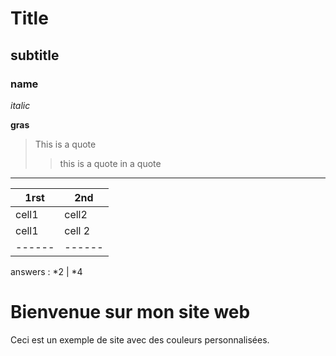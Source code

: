 <link href="https://fonts.google.com/specimen/Edu+AU+VIC+WA+NT+Guides" rel="stylesheet">



# Title
## subtitle
### name

*italic*

**gras**

> This is a quote
>
> > this is a quote in a quote

---------------------

1rst | 2nd
-----|------
cell1 | cell2
cell1 | cell 2
------ | ------
answers : 
*2 | *4

<html lang="fr">
<head>
    <meta charset="UTF-8">
    <meta name="viewport" content="width=device-width, initial-scale=1.0">
    <title>Mon Site Web</title>
    <!-- Lien vers le fichier CSS externe -->
    <link rel="stylesheet" href="style.css">
</head>
<body>
    <h1>Bienvenue sur mon site web</h1>
    <p>Ceci est un exemple de site avec des couleurs personnalisées.</p>
</body>
</html>
